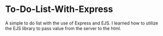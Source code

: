 # To-Do-List-With-Express
A simple to do list with the use of Express and EJS. I learned how to utilize the EJS library to pass value from the server to the html.
